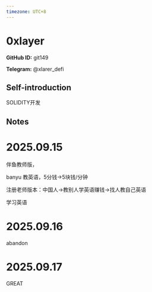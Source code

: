 ```yaml
---
timezone: UTC+8
---
```


# 0xlayer

**GitHub ID:** git149

**Telegram:** @xlarer_defi

## Self-introduction

SOLIDITY开发

## Notes
<!-- Content_START -->
# 2025.09.15
<!-- DAILY_CHECKIN_2025-09-15_START -->
伴鱼教师版，

banyu 教英语，5分钱->5块钱/分钟

注册老师版本：中国人->教别人学英语赚钱->找人教自己英语

学习英语
<!-- DAILY_CHECKIN_2025-09-15_END -->


# 2025.09.16
<!-- DAILY_CHECKIN_2025-09-16_START -->
abandon
<!-- DAILY_CHECKIN_2025-09-16_END -->


# 2025.09.17
<!-- DAILY_CHECKIN_2025-09-17_START -->
GREAT
<!-- DAILY_CHECKIN_2025-09-17_END -->
<!-- Content_END -->
